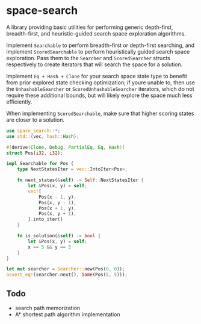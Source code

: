 # space-search

A library providing basic utilities for performing generic depth-first, breadth-first, and heuristic-guided search space exploration algorithms.

Implement `Searchable` to perform breadth-first or depth-first searching, and implement `ScoredSearchable` to perform heuristically guided search space exploration. Pass them to the `Searcher` and `ScoredSearcher` structs respectively to create iterators that will search the space for a solution.

Implement `Eq + Hash + Clone` for your search space state type to benefit from prior explored state checking optimization; if youre unable to, then use the `UnhashableSearcher` or `ScoredUnhashableSearcher` iterators, which do not require these additional bounds, but will likely explore the space much less efficiently.

When implementing `ScoredSearchable`, make sure that higher scoring states are closer to a solution.

```rust
use space_search::*;
use std::{vec, hash::Hash};

#[derive(Clone, Debug, PartialEq, Eq, Hash)]
struct Pos(i32, i32);

impl Searchable for Pos {
    type NextStatesIter = vec::IntoIter<Pos>;

    fn next_states(&self) -> Self::NextStatesIter {
        let &Pos(x, y) = self;
        vec![
            Pos(x - 1, y),
            Pos(x, y - 1),
            Pos(x + 1, y),
            Pos(x, y + 1),
        ].into_iter()
    }

    fn is_solution(&self) -> bool {
        let &Pos(x, y) = self;
        x == 5 && y == 5
    }
}

let mut searcher = Searcher::new(Pos(0, 0));
assert_eq!(searcher.next(), Some(Pos(5, 5)));
```

## Todo

* search path memorization
* A* shortest path algorithm implementation